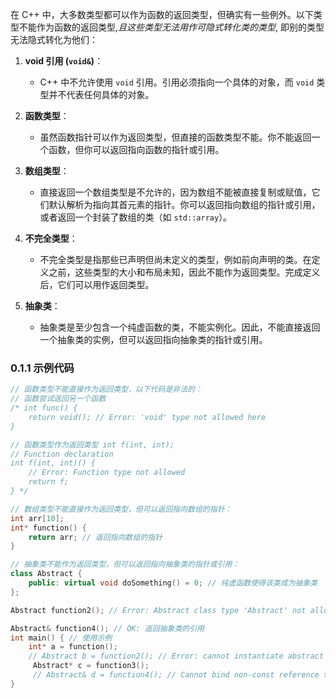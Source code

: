 在 C++ 中，大多数类型都可以作为函数的返回类型，但确实有一些例外。以下类型不能作为函数的返回类型,*且这些类型无法用作可隐式转化类的类型*, 即别的类型无法隐式转化为他们：

1. **void 引用 (`void&`)**：
    
    - C++ 中不允许使用 `void` 引用。引用必须指向一个具体的对象，而 `void` 类型并不代表任何具体的对象。
2. **函数类型**：
    
    - 虽然函数指针可以作为返回类型，但直接的函数类型不能。你不能返回一个函数，但你可以返回指向函数的指针或引用。
3. **数组类型**：
    
    - 直接返回一个数组类型是不允许的，因为数组不能被直接复制或赋值，它们默认解析为指向其首元素的指针。你可以返回指向数组的指针或引用，或者返回一个封装了数组的类（如 `std::array`）。
4. **不完全类型**：
    
    - 不完全类型是指那些已声明但尚未定义的类型，例如前向声明的类。在定义之前，这些类型的大小和布局未知，因此不能作为返回类型。完成定义后，它们可以用作返回类型。
5. **抽象类**：
    
    - 抽象类是至少包含一个纯虚函数的类，不能实例化。因此，不能直接返回一个抽象类的实例，但可以返回指向抽象类的指针或引用。

### 0.1.1 示例代码

```cpp
// 函数类型不能直接作为返回类型，以下代码是非法的： 
// 函数尝试返回另一个函数 
/* int func() { 
	return void(); // Error: 'void' type not allowed here 
}

// 函数类型作为返回类型 int f(int, int); 
// Function declaration 
int f(int, int)() { 
	// Error: Function type not allowed 
	return f; 
} */ 

// 数组类型不能直接作为返回类型，但可以返回指向数组的指针： 
int arr[10]; 
int* function() { 
	return arr; // 返回指向数组的指针 
} 

// 抽象类不能作为返回类型，但可以返回指向抽象类的指针或引用：
class Abstract { 
	public: virtual void doSomething() = 0; // 纯虚函数使得该类成为抽象类 
}; 

Abstract function2(); // Error: Abstract class type 'Abstract' not allowed Abstract* function3(); // OK: 返回指向抽象类的指针 

Abstract& function4(); // OK: 返回抽象类的引用 
int main() { // 使用示例 
	int* a = function(); 
	// Abstract b = function2(); // Error: cannot instantiate abstract class
	 Abstract* c = function3(); 
	 // Abstract& d = function4(); // Cannot bind non-const reference to a temporary 
}
```